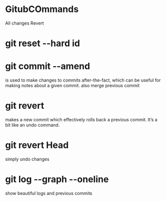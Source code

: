 # GitubCOmmands

All changes Revert 
# git reset --hard id

# git commit --amend
 is used to make changes to commits after-the-fact, which can be useful for making notes about a given commit.
also merge previous commit 
# git revert 
 makes a new commit which effectively rolls back a previous commit. It’s a bit like an undo command.
# git revert Head
simply undo changes
# git log --graph --oneline
show beautiful logs and previous commits 
